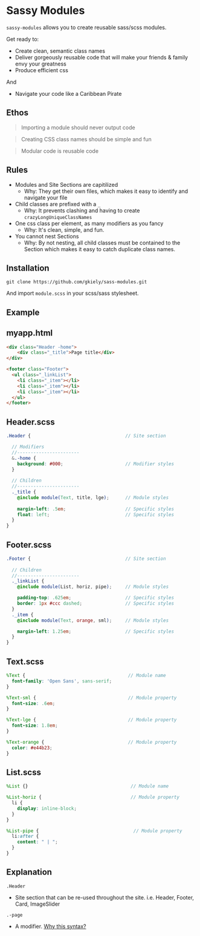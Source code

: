 Sassy Modules
=======

`sassy-modules` allows you to create reusable sass/scss modules.

Get ready to:
- Create clean, semantic class names
- Deliver gorgeously reusable code that will make your friends & family envy your greatness
- Produce efficient css

And
 - Navigate your code like a Caribbean Pirate


Ethos
----
> Importing a module should never output code

> Creating CSS class names should be simple and fun

> Modular code is reusable code


Rules
----
- Modules and Site Sections are capitilized
  - Why: They get their own files, which makes it easy to identify and navigate your file
- Child classes are prefixed with a `_`
  - Why: It prevents clashing and having to create `crazyLongUniqueClassNames`
- One css class per element, as many modifiers as you fancy
  - Why: It's clean, simple, and fun.
- You cannot nest Sections
  - Why: By not nesting, all child classes must be contained to the Section which makes it easy to catch duplicate class names.


Installation
----

`git clone https://github.com/gkiely/sass-modules.git`

And import `module.scss` in your scss/sass stylesheet.



Example
-----

myapp.html
---
```html
<div class="Header -home"> 
    <div class="_title">Page title</div>
</div>

<footer class="Footer">
  <ul class="_linkList">
    <li class="_item"></li>
    <li class="_item"></li>
    <li class="_item"></li>
  </ul>
</footer>
```



Header.scss
---
```scss
.Header {                                   // Site section

  // Modifiers
  //-----------------------
  &.-home {
    background: #000;                       // Modifier styles
  }
  
  // Children
  //-----------------------
  ._title {
    @include module(Text, title, lge);      // Module styles
    
    margin-left: .5em;                      // Specific styles
    float: left;                            // Specific styles
  }
}
```


Footer.scss
---
```scss
.Footer {                                   // Site section
  
  // Children
  //-----------------------
  ._linkList {
    @include module(List, horiz, pipe);     // Module styles

    padding-top: .625em;                    // Specific styles
    border: 1px #ccc dashed;                // Specific styles
  }
  ._item {
    @include module(Text, orange, sml);     // Module styles

    margin-left: 1.25em;                    // Specific styles
  }
}
```



Text.scss
---
```scss
%Text {                                      // Module name
  font-family: 'Open Sans', sans-serif;     
}                                     

%Text-sml {                                  // Module property  
  font-size: .6em;
}

%Text-lge {                                  // Module property  
  font-size: 1.8em;
}

%Text-orange {                               // Module property  
  color: #e44b23;
}
```


List.scss
---
```scss
%List {}                                      // Module name

%List-horiz {                                 // Module property  
  li {
    display: inline-block;
  }
}

%List-pipe {                                   // Module property  
  li:after {
    content: " | ";
  }
}
```



Explanation
---------

`.Header`
- Site section that can be re-used throughout the site. i.e. Header, Footer, Card, ImageSlider

`.-page`
- A modifier. <a href="http://viget.com/extend/bem-sass-modifiers" target="_blank">Why this syntax?</a>